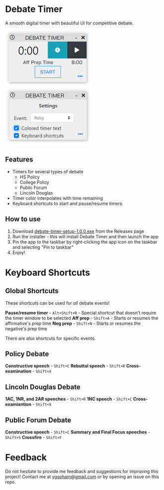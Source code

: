 # Debate Timer
A smooth digital timer with beautiful UI for competitive debate.

![Timer Image 1](assets/img1.png)
![Timer Image 1](assets/img2.png)

## Features
- Timers for several types of debate
  - HS Policy
  - College Policy
  - Public Forum
  - Lincoln Douglas
 - Timer color interpolates with time remaining
 - Keyboard shortcuts to start and pause/resume timers

## How to use
1. Download [debate-timer-setup-1.0.0.exe](https://github.com/Matrix4f/DebateTimer/releases/download/1.0.0/debate-timer-setup-1.0.0.exe) from the Releases page
2. Run the installer - this will install Debate Timer and then launch the app
3. Pin the app to the taskbar by right-clicking the app icon on the taskbar and selecting "Pin to taskbar"
4. Enjoy!

#  Keyboard Shortcuts
## Global Shortcuts
These shortcuts can be used for *all* debate events!

**Pause/resume timer** - `Alt+Shift+R` - Special shortcut that doesn't require the timer window to be selected
**Aff prep** - `Shift+A` - Starts or resumes the affirmative's prep time
**Neg prep** - `Shift+N` - Starts or resumes the negative's prep time

There are also shortcuts for specific events.

## Policy Debate
**Constructive speech** - `Shift+C`
**Rebuttal speech** - `Shift+R`
**Cross-examination** - `Shift+X`
## Lincoln Douglas Debate
**1AC, 1NR, and 2AR speeches** - `Shift+R`
**1NC speech** - `Shift+C`
**Cross-examiantion** - `Shift+X`
## Public Forum Debate
**Constructive speech** - `Shift+C`
**Summary and Final Focus speeches** - `Shift+S`
**Crossfire** - `Shift+F`
# Feedback
Do not hesitate to provide me feedback and suggestions for improving this project!
Contact me at vgsoham@gmail.com or by opening an issue on this repo.

